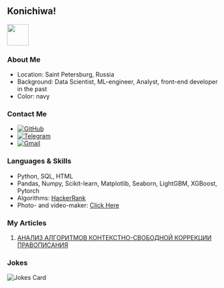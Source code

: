 ## Konichiwa!

<img src="https://media.giphy.com/media/VgCDAzcKvsR6OM0uWg/giphy.gif" width="50">

### About Me

- Location: Saint Petersburg, Russia
- Background: Data Scientist, ML-engineer, Analyst, front-end developer in the past
- Color: navy

### Contact Me

- [![GitHub](https://img.shields.io/badge/GitHub-%2312100E.svg?&style=for-the-badge&logo=GitHub&logoColor=white)](https://github.com/EcuaDora)
- [![Telegram](https://img.shields.io/badge/Telegram-%231DA1F2.svg?&style=for-the-badge&logo=Telegram&logoColor=white)](https://t.me/sense_of_sadness)
- [![Gmail](https://img.shields.io/badge/Gmail-D14836?&style=for-the-badge&logo=Gmail&logoColor=white)](mailto:FedotovaDora@yandex.ru)

### Languages & Skills

- Python, SQL, HTML
- Pandas, Numpy, Scikit-learn, Matplotlib, Seaborn, LightGBM, XGBoost, Pytorch
- Algorithms: [HackerRank](https://www.hackerrank.com/FedotovaDora?hr_r=1)
- Photo- and video-maker: [Click Here](https://vk.com/fabula_of_vagus)

### My Articles

1. [АНАЛИЗ АЛГОРИТМОВ КОНТЕКСТНО-СВОБОДНОЙ КОРРЕКЦИИ ПРАВОПИСАНИЯ](https://nnb.etu.ru/assets/files/rezultaty/mag/2023/tom3_nnb-2023-1.pdf)

### Jokes

![Jokes Card](https://readme-jokes.vercel.app/api)
